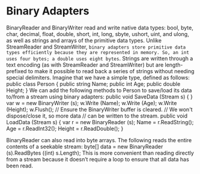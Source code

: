 # Binary Adapters
BinaryReader and BinaryWriter read and write native data types: bool, byte, char, decimal, float, double, short, int, long, sbyte, ushort, uint, and ulong, as well as strings and arrays of the primitive data types.
Unlike StreamReader and StreamWriter, `binary adapters store primitive data types efficiently because they are represented in memory. So, an int uses four bytes; a double uses eight bytes`. Strings are written through a text encoding (as with StreamReader and StreamWriter) but are length-prefixed to make it possible to read back a series of strings without needing special delimiters.
Imagine that we have a simple type, defined as follows:
    public class Person
    {
      public string Name;
      public int    Age;
      public double Height;
}
We can add the following methods to Person to save/load its data to/from a stream
using binary adapters:
    public void SaveData (Stream s)
    {
}
var w = new BinaryWriter (s); w.Write (Name);
w.Write (Age);
w.Write (Height);
w.Flush();
// Ensure the BinaryWriter buffer is cleared. // We won't dispose/close it, so more data // can be written to the stream.
public void LoadData (Stream s)
{
var r = new BinaryReader (s); Name = r.ReadString();
Age = r.ReadInt32(); Height = r.ReadDouble();
}

BinaryReader can also read into byte arrays. The following reads the entire contents of a seekable stream:
    byte[] data = new BinaryReader (s).ReadBytes ((int) s.Length);
This is more convenient than reading directly from a stream because it doesn’t require a loop to ensure that all data has been read.